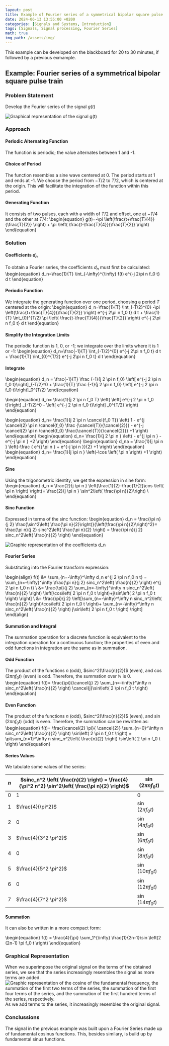 ```yaml
---
layout: post
title: Example of Fourier series of a symmetrical bipolar square pulse train
date: 2024-06-13 13:55:00 +0200
categories: [Signals and Systems, Introduction]
tags: [Signals, Signal processing, Fourier Series]
math: true
img_path: /assets/img/
---
```

This example can be developed on the blackboard for 20 to 30 minutes, if followed by a previous exmample.

## Example: Fourier series of a symmetrical bipolar square pulse train

### Problem Statement
Develop the Fourier series of the signal $g(t)$

![Graphical representation of the signal $g(t)$](symmetricalrectangularbipolarpulsetrain.png)
### Approach

#### Periodic Alternating Function
The function is periodic; the value alternates between 1 and -1.

#### Choice of Period
The function resembles a sine wave centered at 0. The period starts at 1 and ends at -1. We choose the period from $-T/2$ to $T/2$, which is centered at the origin. This will facilitate the integration of the function within this period.

#### Generating Function
It consists of two pulses, each with a width of $T/2$ and offset, one at $-T/4$ and the other at $T/4$:
\begin{equation}
g(t)=-\pi \left(\frac{t+\frac{T}{4}}{\frac{T}{2}} \right) + \pi \left( \frac{t-\frac{T}{4}}{\frac{T}{2}} \right)
\end{equation}

### Solution

#### Coefficients $d_n$
To obtain a Fourier series, the coefficients $d_n$ must first be calculated:
\begin{equation}
d_n=\frac{1}{T} \int_{-\infty}^{\infty} f(t) e^{-j 2\pi n f_0 t}  d  t 
\end{equation}

#### Periodic Function
We integrate the generating function over one period, choosing a period $T$ centered at the origin:
\begin{equation}
d_n=\frac{1}{T} \int_{-T/2}^{0} -\pi \left(\frac{t+\frac{T}{4}}{\frac{T}{2}} \right) e^{-j 2\pi n f_0 t}  d  t + \frac{1}{T} \int_{0}^{T/2}  \pi \left( \frac{t-\frac{T}{4}}{\frac{T}{2}} \right) e^{-j 2\pi n f_0 t}  d  t
\end{equation}
#### Simplify the Integration Limits
The periodic function is 1, 0, or -1; we integrate over the limits where it is 1 or -1:
\begin{equation}
d_n=\frac{-1}{T} \int_{-T/2}^{0} e^{-j 2\pi n f_0 t}  d  t + \frac{1}{T} \int_{0}^{T/2}  e^{-j 2\pi n f_0 t}  d  t
\end{equation}

#### Integrate

\begin{equation}
d_n = \frac{-1}{T} \frac {-1}{j 2 \pi n f_0} \left[ e^{-j 2 \pi n f_0 t}\right]_{-T/2}^0 + \frac{1}{T} \frac {-1}{j 2 \pi n f_0}  \left[ e^{-j 2 \pi n f_0 t}\right]_0^{T/2}
\end{equation}

\begin{equation}
d_n= \frac{1}{j 2 \pi n f_0 T} \left( \left[ e^{-j 2 \pi n f_0 t}\right] _{-T/2}^0 - \left[ e^{-j 2 \pi n f_0 t}\right] _0^{T/2} \right)
\end{equation}

\begin{equation}
d_n= \frac{1}{j 2 \pi n \cancel{f_0 T}} \left( 1 - e^{j \cancel{2} \pi n \cancel{f_0} \frac {\cancel{T}}{\cancel{2}}} -  e^{-j \cancel{2} \pi n \cancel{f_0} \frac{\cancel{T}}{\cancel{2}}} +1 \right)
\end{equation}
\begin{equation}
d_n= \frac{1}{j 2 \pi n } \left(  - e^{j  \pi n } -  e^{-j \pi n  } +2 \right)
\end{equation}
\begin{equation}
d_na = \frac{1}{j \pi n } \left(-\frac {   e^{j  \pi n } +  e^{-j \pi n  }}{2} +1 \right)
\end{equation}
\begin{equation}
d_n= \frac{1}{j \pi n } \left(-\cos \left( \pi n \right) +1 \right)
\end{equation}

#### Sine
Using the trigonometric identity, we get the expression in sine form:
\begin{equation}
d_n =  \frac{2}{j \pi n } \left(\frac{1}{2}-\frac{1}{2}\cos \left( \pi n \right) \right)= \frac{2}{j \pi n } \sin^2\left( \frac{\pi n}{2}\right) \\
\end{equation}

#### Sinc Function
Expressed in terms of the sinc function:
\begin{equation}
d_n = \frac{\pi n}{j 2} \frac{\sin^2\left( \frac{\pi n}{2}\right)}{\left(\frac{\pi n}{2}\right)^2}= \frac{\pi n}{j 2} sinc^2\left( \frac{\pi n}{2} \right) = \frac{\pi n}{j 2} sinc_n^2\left( \frac{n}{2} \right)
\end{equation}

![Graphic representation of the coefficients $d_n$](discretefunctionsinc2n2.png)

#### Fourier Series
Substituting into the Fourier transform expression:

\begin{align}
f(t) &= \sum_{n=-\infty}^\infty d_n e^{j 2 \pi n f_0 n t} = \sum_{n=-\infty}^\infty \frac{\pi n}{j 2} sinc_n^2\left( \frac{n}{2} \right) e^{j 2 \pi n f_0 n t} \\
	 &= \frac{\pi}{j 2} \sum_{n=-\infty}^\infty n sinc_n^2\left( \frac{n}{2} \right) \left[\cos\left( 2 \pi n f_0 t \right)+j\sin\left( 2 \pi n f_0 t \right)  \right] \\ 
	 &=  \frac{\pi}{j 2} \left[\sum_{n=-\infty}^\infty n sinc_n^2\left( \frac{n}{2} \right)\cos\left( 2 \pi n f_0 t \right)+ \sum_{n=-\infty}^\infty n sinc_n^2\left( \frac{n}{2} \right) j\sin\left( 2 \pi n f_0 t \right) \right]
\end{align}

#### Summation and Integral
The summation operation for a discrete function is equivalent to the integration operation for a continuous function; the properties of even and odd functions in integration are the same as in summation.

#### Odd Function
The product of the functions $n$ (odd), $sinc^2(\frac{n}{2})$ (even), and $\cos(2 \pi n f_0 t)$ (even) is odd. Therefore, the summation over $\mathbb{N}$ is $0$.
\begin{equation}
f(t)= \frac{\pi}{\cancel{j} 2} \sum_{n=-\infty}^\infty n sinc_n^2\left( \frac{n}{2} \right) \cancel{j}\sin\left( 2 \pi n f_0 t \right)
\end{equation}

#### Even Function
The product of the functions $n$ (odd), $sinc^2(\frac{n}{2})$ (even), and $\sin(2 \pi n f_0 t)$ (odd) is even. Therefore, the summation can be rewritten as:
\begin{equation}
f(t)= \frac{\cancel{2} \pi}{ \cancel{2}} \sum_{n=0}^\infty n sinc_n^2\left( \frac{n}{2} \right) \sin\left( 2 \pi n f_0 t \right) =  \pi\sum_{n=1}^\infty n sinc_n^2\left( \frac{n}{2} \right) \sin\left( 2 \pi n f_0 t \right)
\end{equation}

#### Series Values
We tabulate some values of the series:

| $n$ | $sinc_n^2 \left( \frac{n}{2} \right) = \frac{4}{\pi^2 n^2} \sin^2\left( \frac{\pi n}{2} \right)$ | $\sin\left( 2 \pi n f_0 t \right)$ |
|----|----|----|
| 0 | 1 | 0 |
| 1 | $\frac{4}{\pi^2}$ | $\sin(2 \pi f_0 t)$ |
| 2 | 0 | $\sin(4 \pi f_0 t)$ |
| 3 | $\frac{4}{3^2 \pi^2}$ | $\sin(6 \pi f_0 t)$ |
| 4 | 0 | $\sin(8 \pi f_0 t)$ |
| 5 | $\frac{4}{5^2 \pi^2}$ | $\sin(10 \pi f_0 t)$ |
| 6 | 0 | $\sin(12 \pi f_0 t)$ |
| 7 | $\frac{4}{7^2 \pi^2}$ | $\sin(14 \pi f_0 t)$ |


#### Summation
It can also be written in a more compact form:

\begin{equation}
f(t) = \frac{4}{\pi} \sum_1^{\infty} \frac{1}{2n-1}\sin \left(2 (2n-1) \pi f_0 t \right)
\end{equation}

### Graphical Representation
When we superimpose the original signal on the terms of the obtained series, we see that the series increasingly resembles the signal as more terms are added.
![Graphic representation of the cosine of the fundamental frequency, the summation of the first two terms of the series, the summation of the first four terms of the series, and the summation of the first hundred terms of the series, respectively.](fourierseriesapproximatingsymmetricalbipolarsquaredpulsetrain.png)
As we add terms to the series, it increasingly resembles the original signal.


### Conclussions
The signal in the previous example was built upon a Fourier Series made up of fundamental cosinus functions. This, besides similary, is build up by fundamental sinus functions.
